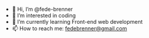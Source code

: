 - 👋 Hi, I’m @fede-brenner
- 👀 I’m interested in coding
- 🌱 I’m currently learning Front-end web development
- 📫 How to reach me: fedebrenner@gmail.com

<!---
fede-brenner/fede-brenner is a ✨ special ✨ repository because its `README.md` (this file) appears on your GitHub profile.
You can click the Preview link to take a look at your changes.
--->
